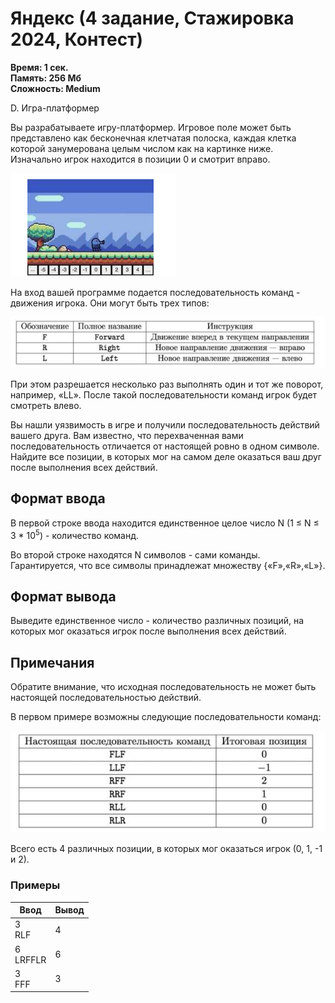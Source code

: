 <h1 class="title">Яндекс (4 задание, Стажировка 2024, Контест)</h1>
<p><b>Время: 1 сек.<br>Память: 256 Мб<br>Сложность: Medium</b></p>
<p>D. Игра-платформер</p>
<p>Вы разрабатываете игру-платформер. Игровое поле может быть представлено как бесконечная клетчатая полоска, каждая клетка которой занумерована целым числом как на картинке ниже. Изначально игрок находится в позиции 0 и смотрит вправо.</p>
<img src="4.1.png"/>
<p>На вход вашей программе подается последовательность команд - движения игрока. Они могут быть трех типов:</p>
<img src="4.2.png"/>
<p>При этом разрешается несколько раз выполнять один и тот же поворот, например, «LL». После такой последовательности команд игрок будет смотреть влево.</p>
<p>Вы нашли уязвимость в игре и получили последовательность действий вашего друга. Вам известно, что перехваченная вами последовательность отличается от настоящей ровно в одном символе. Найдите все позиции, в которых мог на самом деле оказаться ваш друг после выполнения всех действий.</p>

<h2>Формат ввода</h2>
<p>В первой строке ввода находится единственное целое число N (1 ≤ N ≤ 3 * 10<sup>5</sup>) - количество команд.</p>
<p>Во второй строке находятся N символов - сами команды. Гарантируется, что все символы принадлежат множеству {«F»,«R»,«L»}.</p>

<h2>Формат вывода</h2>
<p>Выведите единственное число - количество различных позиций, на которых мог оказаться игрок после выполнения всех действий.</p>

<h2>Примечания</h2>
<p>Обратите внимание, что исходная последовательность не может быть настоящей последовательностью действий.</p>
<p>В первом примере возможны следующие последовательности команд:</p>
<img src="4.3.png"/>
<p>Всего есть 4 различных позиции, в которых мог оказаться игрок (0, 1, -1 и 2).</p>

<h3>Примеры</h3>
<table class="sample-tests">
  <thead>
     <tr>
        <th>Ввод</th>
        <th>Вывод</th>
     </tr>
  </thead>
  <tbody>
     <tr>
        <td>3
        <br>RLF
        </td>
        <td>4</td>
     </tr>
      <tr>
        <td>6
        <br>LRFFLR
        </td>
        <td>6</td>
     </tr>
     <tr>
        <td>3
        <br>FFF
        </td>
        <td>3</td>
     </tr>

  </tbody>
</table>